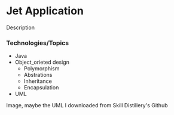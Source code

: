 # Jet Application

Description

### Technologies/Topics
* Java
* Object_orieted design
	* Polymorphism
	* Abstrations
	* Inheritance
	* Encapsulation 
* UML

Image, maybe the UML I downloaded from Skill Distillery's Github